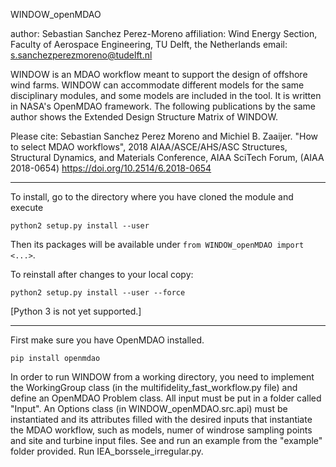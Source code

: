 WINDOW_openMDAO

author: Sebastian Sanchez Perez-Moreno
affiliation: Wind Energy Section, Faculty of Aerospace Engineering, TU Delft, the Netherlands
email: s.sanchezperezmoreno@tudelft.nl

WINDOW is an MDAO workflow meant to support the design of offshore wind farms. WINDOW can accommodate different models for the same disciplinary modules, and some models are included in the tool.
It is written in NASA's OpenMDAO framework.
The following publications by the same author shows the Extended Design Structure Matrix of WINDOW.

Please cite:
Sebastian Sanchez Perez Moreno and Michiel B. Zaaijer. "How to select MDAO workflows", 2018 AIAA/ASCE/AHS/ASC Structures, Structural Dynamics, and Materials Conference, AIAA SciTech Forum, (AIAA 2018-0654) 
https://doi.org/10.2514/6.2018-0654 


---------------------------------------------------

To install, go to the directory where you have cloned the module and execute

    python2 setup.py install --user

Then its packages will be available under `from WINDOW_openMDAO import <...>`.

To reinstall after changes to your local copy:

    python2 setup.py install --user --force

[Python 3 is not yet supported.]

---------------------------------------------------

First make sure you have OpenMDAO installed.

    pip install openmdao


In order to run WINDOW from a working directory, you need to implement the WorkingGroup class (in the multifidelity_fast_workflow.py file) and define an OpenMDAO Problem class. All input must be put in a folder called "Input". An Options class (in WINDOW_openMDAO.src.api) must be instantiated and its attributes filled with the desired inputs that instantiate the MDAO workflow, such as models, numer of windrose sampling points and site and turbine input files. See and run an example from the "example" folder provided. Run IEA_borssele_irregular.py.
